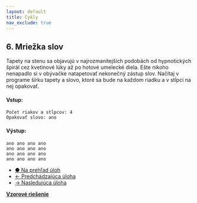 ```yaml
---
layout: default
title: Cykly
nav_exclude: true
---
```


## 6. Mriežka slov
Tapety na stenu sa objavujú v najrozmanitejších podobách od hypnotických špirál cez kvetinové lúky až po hotové umelecké diela. Ešte nikoho nenapadlo si v obývačke natapetovať nekonečný zástup slov. Načítaj v programe šírku tapety a slovo, ktoré sa bude na každom riadku a v stĺpci na nej opakovať.

#### Vstup:
```
Počet riakov a stĺpcov: 4
Opakovať slovo: ano
```

#### Výstup:
```
ano ano ano ano
ano ano ano ano
ano ano ano ano
ano ano ano ano
```

- [&#9679; Na prehľad úloh](/zbierka-uloh.html)
- [&larr; Predchádzajúca úloha](/coding/beginner/3-chapter/5.html)
- [&rarr; Nasledujúca úloha](/coding/beginner/3-chapter/7.html)

[**Vzorové riešenie**](/coding/beginner/3-chapter/6-solve.html)
